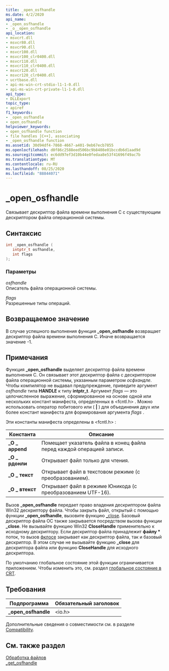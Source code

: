 ```yaml
---
title: _open_osfhandle
ms.date: 4/2/2020
api_name:
- _open_osfhandle
- _o__open_osfhandle
api_location:
- msvcrt.dll
- msvcr80.dll
- msvcr90.dll
- msvcr100.dll
- msvcr100_clr0400.dll
- msvcr110.dll
- msvcr110_clr0400.dll
- msvcr120.dll
- msvcr120_clr0400.dll
- ucrtbase.dll
- api-ms-win-crt-stdio-l1-1-0.dll
- api-ms-win-crt-private-l1-1-0.dll
api_type:
- DLLExport
topic_type:
- apiref
f1_keywords:
- _open_osfhandle
- open_osfhandle
helpviewer_keywords:
- open_osfhandle function
- file handles [C++], associating
- _open_osfhandle function
ms.assetid: 30d94df4-7868-4667-a401-9eb67ecb7855
ms.openlocfilehash: d0f86c2588eed506bc9b8408e01bccdb6d1aad9d
ms.sourcegitcommit: ec6dd97ef3d10b44e0fedaa8e53f41696f49ac7b
ms.translationtype: MT
ms.contentlocale: ru-RU
ms.lasthandoff: 08/25/2020
ms.locfileid: "88844071"
---
```

# <a name="_open_osfhandle"></a>_open_osfhandle

Связывает дескриптор файла времени выполнения C с существующим дескриптором файла операционной системы.

## <a name="syntax"></a>Синтаксис

```cpp
int _open_osfhandle (
   intptr_t osfhandle,
   int flags
);
```

### <a name="parameters"></a>Параметры

*osfhandle*<br/>
Описатель файла операционной системы.

*flags*<br/>
Разрешенные типы операций.

## <a name="return-value"></a>Возвращаемое значение

В случае успешного выполнения функция **_open_osfhandle** возвращает дескриптор файла времени выполнения C. Иначе возвращается значение -1.

## <a name="remarks"></a>Примечания

Функция **_open_osfhandle** выделяет дескриптор файла времени выполнения C. Он связывает этот дескриптор файла с дескриптором файла операционной системы, указанным параметром *осфхандле*. Чтобы компилятор не выдавал предупреждение, приведите аргумент *osfhandle* типа **HANDLE** к типу **intptr_t**. Аргумент *flags* — это целочисленное выражение, сформированное на основе одной или нескольких констант манифеста, определенных в \<fcntl.h> . Можно использовать оператор побитового или ( **&#124;** ) для объединения двух или более констант манифеста для формирования аргумента *flags* .

Эти константы манифеста определены в \<fcntl.h> :

| Константа | Описание |
|--|--|
| **\_O \_ append** | Помещает указатель файла в конец файла перед каждой операцией записи. |
| **\_O \_ рдонли** | Открывает файл только для чтения. |
| **\_O \_ текст** | Открывает файл в текстовом режиме (с преобразованием). |
| **\_O \_ втекст** | Открывает файл в режиме Юникода (с преобразованием UTF-16). |

Вызов **_open_osfhandle** передает право владения дескриптором файла Win32 дескриптору файла. Чтобы закрыть файл, открытый с помощью функции **_open_osfhandle**, вызовите функцию [\_close](close.md). Базовый дескриптор файла ОС также закрывается посредством вызова функции **_close**. Не вызывайте функцию Win32 **CloseHandle** применительно к исходному дескриптору. Если дескриптор файла принадлежит **файлу &#42;** поток, то вызов [фклосе](fclose-fcloseall.md) закрывает как дескриптор файла, так и базовый дескриптор. В этом случае не вызывайте функцию **_close** для дескриптора файла или функцию **CloseHandle** для исходного дескриптора.

По умолчанию глобальное состояние этой функции ограничивается приложением. Чтобы изменить это, см. раздел [глобальное состояние в CRT](../global-state.md).

## <a name="requirements"></a>Требования

|Подпрограмма|Обязательный заголовок|
|-------------|---------------------|
|**_open_osfhandle**|\<io.h>|

Дополнительные сведения о совместимости см. в разделе [Compatibility](../../c-runtime-library/compatibility.md).

## <a name="see-also"></a>См. также раздел

[Обработка файлов](../../c-runtime-library/file-handling.md)<br/>
[\_get_osfhandle](get-osfhandle.md)
